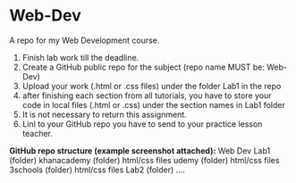 # Web-Dev
A repo for my Web Development course.

1. Finish lab work till the deadline.
2. Create a GitHub public repo for the subject (repo name MUST be: Web-Dev) 
3. Upload your work (.html or .css files) under the folder Lab1 in the repo
4. after finishing each section from all tutorials, you have to store your code in local files (.html or .css) under the section names in Lab1 folder
5. It is not necessary to return this assignment.
6. Linl to your GitHub repo you have to send to your practice lesson teacher.


**GitHub repo structure (example screenshot attached):**
Web Dev
    Lab1 (folder)
        khanacademy (folder)
            html/css files
        udemy (folder)
            html/css files
        3schools (folder)
            html/css files
    Lab2 (folder)
    ....